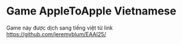 # Game AppleToApple Vietnamese
Game này được dịch sang tiếng việt từ link https://github.com/jeremyblum/EAAI25/
